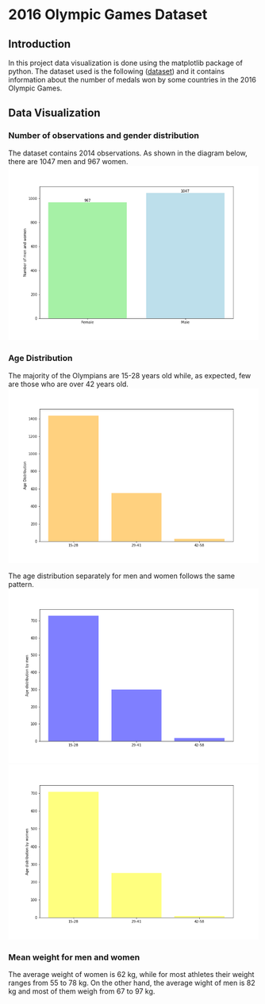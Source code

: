 # 2016 Olympic Games Dataset

## Introduction
Ιn this project data visualization is done using the matplotlib package of python. The dataset used is the following ([dataset](https://github.com/katetotka/plt_sports_visualization/blob/main/summer2016.csv)) and it contains information about the number of medals won by some countries in the 2016 Olympic Games.


## Data Visualization

### Number of observations and gender distribution
The dataset contains 2014 observations. Αs shown in the diagram below, there are 1047 men and 967 women.
![](https://github.com/katetotka/plt_sports_visualization/blob/main/gender.png)

### Age Distribution
The majority of the Olympians are 15-28 years old while, as expected, few are those who are over 42 years old.
![](https://github.com/katetotka/plt_sports_visualization/blob/main/totalyears.png)

The age distribution separately for men and women follows the same pattern.
![](https://github.com/katetotka/plt_sports_visualization/blob/main/menyears.png)
![](https://github.com/katetotka/plt_sports_visualization/blob/main/womenyears.png)

### Mean weight for men and women
The average weight of women is 62 kg, while for most athletes their weight ranges from 55 to 78 kg. On the other hand, the average wight of men is 82 kg and most of them weigh from 67 to 97 kg.





